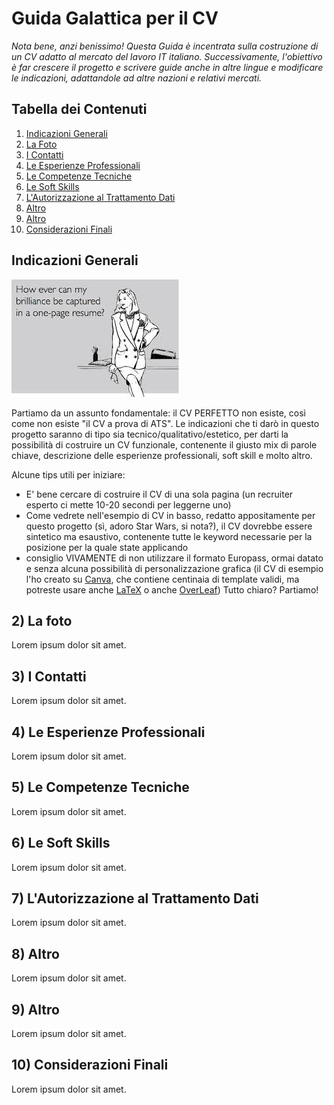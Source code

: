 # Guida Galattica per il CV
*Nota bene, anzi benissimo! Questa Guida è incentrata sulla costruzione di un CV adatto al mercato del lavoro IT italiano. Successivamente, l'obiettivo è far crescere il progetto e scrivere guide anche in altre lingue e modificare le indicazioni, adattandole ad altre nazioni e relativi mercati.*

## Tabella dei Contenuti
  1. [Indicazioni Generali](#1-indicazioni-generali)
  2. [La Foto](#2-la-foto)
  3. [I Contatti](#3-i-contatti)
  4. [Le Esperienze Professionali](#4-le-esperienze-professionali)
  5. [Le Competenze Tecniche](#5-le-competenze-tecniche)
  6. [Le Soft Skills](#6-le-soft-skills)
  7. [L'Autorizzazione al Trattamento Dati](#7-lautorizzazione-al-trattamento-dati)
  8. [Altro](#8-altro)
  9. [Altro](#9-altro)
  10. [Considerazioni Finali](#10-considerazioni-finali)

## Indicazioni Generali
![one-page-curriculum-vitae](./assets/images/one-page-curriculum-vitae.jpg)

Partiamo da un assunto fondamentale: il CV PERFETTO non esiste, così come non esiste "il CV a prova di ATS". 
Le indicazioni che ti darò in questo progetto saranno di tipo sia tecnico/qualitativo/estetico, per darti la possibilità di costruire un CV funzionale, contenente il giusto mix di parole chiave, descrizione delle esperienze professionali, soft skill e molto altro.
 
Alcune tips utili per iniziare: 
- E' bene cercare di costruire il CV di una sola pagina (un recruiter esperto ci mette 10-20 secondi per leggerne uno)
- Come vedrete nell'esempio di CV in basso, redatto appositamente per questo progetto (sì, adoro Star Wars, si nota?), il CV dovrebbe essere sintetico ma esaustivo, contenente tutte le keyword necessarie per la posizione per la quale state applicando
- consiglio VIVAMENTE di non utilizzare il formato Europass, ormai datato e senza alcuna possibilità di personalizzazione grafica (il CV di esempio l'ho creato su <a href="https://www.canva.com/">Canva</a>, che contiene centinaia di template validi, ma potreste usare anche <a href="https://www.latextemplates.com/">LaTeX</a> o anche <a href="https://www.overleaf.com/">OverLeaf</a>)
Tutto chiaro? Partiamo!

## 2) La foto
Lorem ipsum dolor sit amet.

## 3) I Contatti
Lorem ipsum dolor sit amet.

## 4) Le Esperienze Professionali
Lorem ipsum dolor sit amet.

## 5) Le Competenze Tecniche
Lorem ipsum dolor sit amet.

## 6) Le Soft Skills
Lorem ipsum dolor sit amet.

## 7) L'Autorizzazione al Trattamento Dati
Lorem ipsum dolor sit amet.

## 8) Altro
Lorem ipsum dolor sit amet.

## 9) Altro
Lorem ipsum dolor sit amet.

## 10) Considerazioni Finali
Lorem ipsum dolor sit amet.
